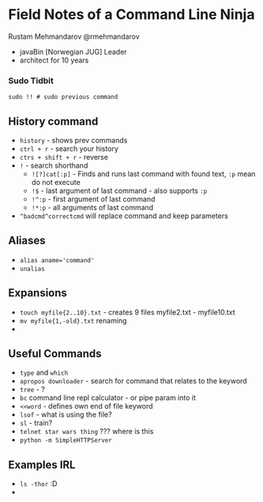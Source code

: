 # Field Notes of a Command Line Ninja
Rustam Mehmandarov @rmehmandarov
 * javaBin [Norwegian JUG] Leader
 * architect for 10 years

### Sudo Tidbit
 `sudo !! # sudo previous command` 

## History command
 * `history`  - shows prev commands
 * `ctrl + r` - search your history
 * `ctrs + shift + r` - reverse
 * `!` - search shorthand
   * `![?]cat[:p]` - Finds and runs last command with found text, `:p` mean do not execute
   * `!$` - last argument of last command - also supports `:p`
   * `!^:p` - first argument of last command
   * `!*:p` - all arguments of last command
 * `^badcmd^correctcmd`  will replace command and keep parameters

## Aliases
 * `alias aname='command'`
 * `unalias`

## Expansions
 * `touch myfile{2..10}.txt` - creates 9 files myfile2.txt - myfile10.txt
 * `mv myfile{1,-old}.txt` renaming
 * 

## Useful Commands
 * `type` and `which` 
 * `apropos downloader` - search for command that relates to the keyword
 * `tree` - ?
 * `bc` command line repl calculator - or pipe param into it
 * `<<word` - defines own end of file keyword
 * `lsof` - what is using the file?
 * `sl` - train?
 * `telnet star wars thing` ??? where is this
 * `python -m SimpleHTTPServer`

## Examples IRL
 * `ls -thor` :D
 * 

